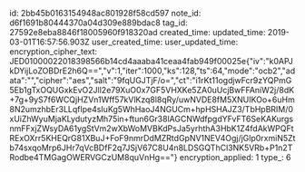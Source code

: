 id: 2bb45b0163154948ac801928f58cd597
note_id: d6f1691b80444370a04d309e889bdac8
tag_id: 27592e8eba8846f18005960f918320ad
created_time: 
updated_time: 2019-03-01T16:57:56.903Z
user_created_time: 
user_updated_time: 
encryption_cipher_text: JED01000022018398566b14cd4aaaba41ceaa4fab949f00025e{"iv":"k0APJkDYijLoZOBDrE2h6Q==","v":1,"iter":1000,"ks":128,"ts":64,"mode":"ocb2","adata":"","cipher":"aes","salt":"9fqUGJTjF/o=","ct":"i1rKt11ogdjwFcr9zYQPmG5Eb1gTxOQUGxkEvO2Jll2e79XuO0x7GF5VHXKe5ZA0uUcjBwFFAniW2j/8dK+7g+9yS7f6WCQjHZVn1Wff57kVlKzq8l8qRy/uwNVDE8fM5XNUIKOo+6uHm8N2umzhbEr3LLqflpe4sIuKg5WhHaoJ4NGUCm+hpHSHAJZ3/TbHpBRIM/0xUiZhWyuMjaKLydutyzMh75in+ftun6Gr38lAGCNWdfpgdYFvFT6SeKAKurgsnmFFxjZWsyDA61ygStVm2wXbWoMVBKdPsJa5yrhthA3HbK1Z4fdAkWPQFtRExOXrr5KHEQrG81XBuJ+FoF9nmrDdMZRtdGpNV1NEV4Ogj/jGlp0rxmiN5Ztb74sxqoMrp6JHr7qVcBDfF2q7JSjV67C8U4n8LDSGQThCl3NK5VRb+P1n2TRodbe4TMGagOWERVGCzUM8quVnHg=="}
encryption_applied: 1
type_: 6